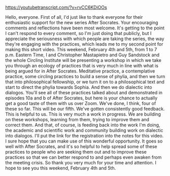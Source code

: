 https://youtubetranscript.com/?v=rvCC6KDiOOs

 Hello, everyone. First of all, I'd just like to thank everyone for their enthusiastic support for the new series After Socrates. Your encouraging comments and reflections have been most welcome. It's getting to the point I can't respond to every comment, so I'm just doing that publicly, but I appreciate the seriousness with which people are taking the series, the way they're engaging with the practices, which leads me to my second point for making this short video. This weekend, February 4th and 5th, from 1 to 7 p.m. Eastern Time, I and Christopher Mastapietro and Guy Sandstock and the whole Circling Institute will be presenting a workshop in which we take you through an ecology of practices that is very much in line with what is being argued for in After Socrates. Meditative practice, a contemplative practice, some circling practices to build a sense of phylia, and then we turn that into philosophical fellowship, or we turn it on to a philosophical text and start to direct the phylia towards Sophia. And then we do dialectic into dialogos. You'll see all of these practices talked about and demonstrated in episodes 10a and b of After Socrates, but here is your chance to actually get a good taste of them with us over Zoom. We've done, I think, four of these so far. This will be our fifth. We've gotten consistently good feedback. This is helpful to us. This is very much a work in progress. We are building on these workshops, learning from them, trying to improve them and correct them. And that, of course, is feeding back into the work I'm doing, the academic and scientific work and community building work on dialectic into dialogos. I'll put the link for the registration into the notes for this video. I sure hope that you can make use of this wonderful opportunity. It goes so well with After Socrates, and it's so helpful to help spread some of these practices to people who are seeking them out and to improve these practices so that we can better respond to and perhaps even awaken from the meeting crisis. So thank you very much for your time and attention. I hope to see you this weekend, February 4th and 5th.
